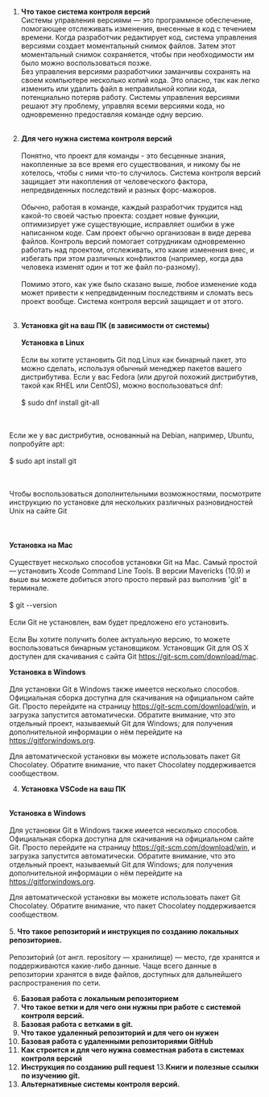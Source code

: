1. **Что такое система контроля версий** <br>
Системы управления версиями — это программное обеспечение, помогающее отслеживать изменения, внесенные в код с течением времени. Когда разработчик редактирует код, система управления версиями создает моментальный снимок файлов. Затем этот моментальный снимок сохраняется, чтобы при необходимости им было можно воспользоваться позже. <br>
Без управления версиями разработчики заманчивы сохранять на своем компьютере несколько копий кода. Это опасно, так как легко изменить или удалить файл в неправильной копии кода, потенциально потеряв работу. Системы управления версиями решают эту проблему, управляя всеми версиями кода, но одновременно предоставляя команде одну версию.
<br><br>
2. **Для чего нужна система контроля версий**
<br><br>
Понятно, что проект для команды - это бесценные знания, накопленные за все время его существования, и никому бы не хотелось, чтобы с ними что-то случилось. Система контроля версий защищает эти накопления от человеческого фактора, непредвиденных последствий и разных форс-мажоров.
<br><br>
Обычно, работая в команде, каждый разработчик трудится над какой-то своей частью проекта: создает новые функции, оптимизирует уже существующие, исправляет ошибки в уже написанном коде. Сам проект обычно организован в виде дерева файлов. Контроль версий помогает сотрудникам одновременно работать над проектом, отслеживать, кто какие изменения внес, и избегать при этом различных конфликтов (например, когда два человека изменят один и тот же файл по-разному).
<br><br>
Помимо этого, как уже было сказано выше, любое изменение кода может привести к непредвиденным последствиям и сломать весь проект вообще. Система контроля версий защищает и от этого.
<br><br>

3. **Установка git на ваш ПК (в зависимости от системы)**
<br><br>
**Установка в Linux**<br><br>
Если вы хотите установить Git под Linux как бинарный пакет, это можно сделать, используя обычный менеджер пакетов вашего дистрибутива. Если у вас Fedora (или другой похожий дистрибутив, такой как RHEL или CentOS), можно воспользоваться dnf:
<br><br>
$ sudo dnf install git-all 

<br><br>Если же у вас дистрибутив, основанный на Debian, например, Ubuntu, попробуйте apt: <br><br> $ sudo apt install git

<br><br> Чтобы воспользоваться дополнительными возможностями, посмотрите инструкцию по установке для нескольких различных разновидностей Unix на сайте Git 
<br><br>
<br><br>
**Установка на Mac**<br><br>
Существует несколько способов установки Git на Mac. Самый простой — установить Xcode Command Line Tools. В версии Mavericks (10.9) и выше вы можете добиться этого просто первый раз выполнив 'git' в терминале.
<br><br>
$ git --version<br><br>
Если Git не установлен, вам будет предложено его установить.
<br><br>
Если Вы хотите получить более актуальную версию, то можете воспользоваться бинарным установщиком. Установщик Git для OS X доступен для скачивания с сайта Git https://git-scm.com/download/mac.

**Установка в Windows**
<br><br>
Для установки Git в Windows также имеется несколько способов. Официальная сборка доступна для скачивания на официальном сайте Git. Просто перейдите на страницу https://git-scm.com/download/win, и загрузка запустится автоматически. Обратите внимание, что это отдельный проект, называемый Git для Windows; для получения дополнительной информации о нём перейдите на https://gitforwindows.org.

Для автоматической установки вы можете использовать пакет Git Chocolatey. Обратите внимание, что пакет Chocolatey поддерживается сообществом.


4. **Установка VSCode на ваш ПК**
<br><br>

**Установка в Windows**
<br><br>
Для установки Git в Windows также имеется несколько способов. Официальная сборка доступна для скачивания на официальном сайте Git. Просто перейдите на страницу https://git-scm.com/download/win, и загрузка запустится автоматически. Обратите внимание, что это отдельный проект, называемый Git для Windows; для получения дополнительной информации о нём перейдите на https://gitforwindows.org.

Для автоматической установки вы можете использовать пакет Git Chocolatey. Обратите внимание, что пакет Chocolatey поддерживается сообществом.
<br><br>
5. **Что такое репозиторий и инструкция по созданию локальных репозиториев.**
<br><br>
Репозито́рий (от англ. repository — хранилище) — место, где хранятся и поддерживаются какие-либо данные. Чаще всего данные в репозитории хранятся в виде файлов, доступных для дальнейшего распространения по сети.

6. **Базовая работа с локальным репозиторием**
7. **Что такое ветки и для чего они нужны при работе с системой контроля версий.**
8. **Базовая работа с ветками в git.**
9. **Что такое удаленный репозиторий и для чего он нужен**
10. **Базовая работа с удаленными репозиториями GitHub**
11. **Как строится и для чего нужна совместная работа в системах контроля версий**
12. **Инструкция по созданию pull request**
13.**Книги и полезные ссылки по изучению git.**
14. **Альтернативные системы контроля версий.**

